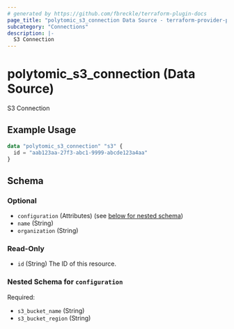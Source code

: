 ```yaml
---
# generated by https://github.com/fbreckle/terraform-plugin-docs
page_title: "polytomic_s3_connection Data Source - terraform-provider-polytomic"
subcategory: "Connections"
description: |-
  S3 Connection
---
```


# polytomic_s3_connection (Data Source)

S3 Connection

## Example Usage

```terraform
data "polytomic_s3_connection" "s3" {
  id = "aab123aa-27f3-abc1-9999-abcde123a4aa"
}
```

<!-- schema generated by tfplugindocs -->
## Schema

### Optional

- `configuration` (Attributes) (see [below for nested schema](#nestedatt--configuration))
- `name` (String)
- `organization` (String)

### Read-Only

- `id` (String) The ID of this resource.

<a id="nestedatt--configuration"></a>
### Nested Schema for `configuration`

Required:

- `s3_bucket_name` (String)
- `s3_bucket_region` (String)


